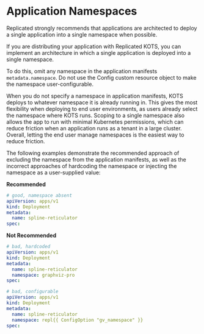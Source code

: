 # Application Namespaces

Replicated strongly recommends that applications are architected to deploy a single application into a single namespace when possible. 

If you are distributing your application with Replicated KOTS, you can implement an architecture in which a single application is deployed into a single namespace.

To do this, omit any namespace in the application manifests `metadata.namespace`. Do not use the Config custom resource object to make the namespace user-configurable.

When you do not specify a namespace in application manifests, KOTS deploys to whatever namespace it is already running in. This gives the most flexibility when deploying to end user environments, as users already select the namespace where KOTS runs. Scoping to a single namespace also allows the app to run with minimal Kubernetes permissions, which can reduce friction when an application runs as a tenant in a large cluster. Overall, letting the end user manage namespaces is the easiest way to reduce friction.

The following examples demonstrate the recommended approach of excluding the namespace from the application manifests, as well as the incorrect approaches of hardcoding the namespace or injecting the namespace as a user-supplied value:

**Recommended**

```yaml
# good, namespace absent
apiVersion: apps/v1
kind: Deployment
metadata:
  name: spline-reticulator
spec:
```

**Not Recommended**

```yaml
# bad, hardcoded
apiVersion: apps/v1
kind: Deployment
metadata:
  name: spline-reticulator
  namespace: graphviz-pro
spec:
```

```yaml
# bad, configurable
apiVersion: apps/v1
kind: Deployment
metadata:
  name: spline-reticulator
  namespace: repl{{ ConfigOption "gv_namespace" }}
spec:
```
